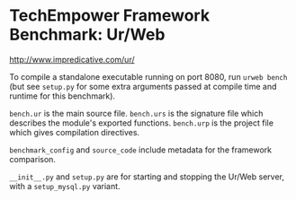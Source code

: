 TechEmpower Framework Benchmark: Ur/Web
=======================================

http://www.impredicative.com/ur/

To compile a standalone executable running on port 8080, run `urweb bench` (but see `setup.py` for some extra arguments passed at compile time and runtime for this benchmark).

`bench.ur` is the main source file. `bench.urs` is the signature file which describes the module's exported functions. `bench.urp` is the project file which gives compilation directives.

`benchmark_config` and `source_code` include metadata for the framework comparison.

`__init__.py` and `setup.py` are for starting and stopping the Ur/Web server, with a `setup_mysql.py` variant.

